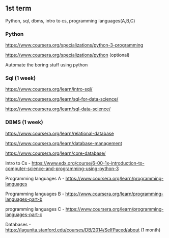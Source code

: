 1st term
--------
Python, sql, dbms, intro to cs, programming languages(A,B,C)

### Python
https://www.coursera.org/specializations/python-3-programming

https://www.coursera.org/specializations/python (optional)

Automate the boring stuff using python

### Sql (1 week)
https://www.coursera.org/learn/intro-sql/

https://www.coursera.org/learn/sql-for-data-science/

https://www.coursera.org/learn/sql-data-science/



### DBMS (1 week)
https://www.coursera.org/learn/relational-database

https://www.coursera.org/learn/database-management

https://www.coursera.org/learn/core-database/


Intro to Cs - https://www.edx.org/course/6-00-1x-introduction-to-computer-science-and-programming-using-python-3

Programming languages A - https://www.coursera.org/learn/programming-languages

Programming languages B - https://www.coursera.org/learn/programming-languages-part-b

programming languages C - https://www.coursera.org/learn/programming-languages-part-c


Databases - https://lagunita.stanford.edu/courses/DB/2014/SelfPaced/about (1 month)
